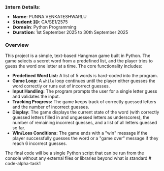 𝗜𝗻𝘁𝗲𝗿𝗻 𝗗𝗲𝘁𝗮𝗶𝗹𝘀:
- 𝗡𝗮𝗺𝗲: PUNNA VENKATESHWARLU
- 𝗦𝘁𝘂𝗱𝗲𝗻𝘁 𝗜𝗗: CA/SE1/2575
- 𝗗𝗼𝗺𝗮𝗶𝗻: Python Programming
- 𝗗𝘂𝗿𝗮𝘁𝗶𝗼𝗻: 1st September 2025 to 30th September 2025
### **Overview**

This project is a simple, text-based Hangman game built in Python. The game selects a secret word from a predefined list, and the player tries to guess the word one letter at a time. The core functionality includes:

* **Predefined Word List:** A list of 5 words is hard-coded into the program.
* **Game Loop:** A `while` loop continues until the player either guesses the word correctly or runs out of incorrect guesses.
* **Input Handling:** The program prompts the user for a single letter guess and validates the input.
* **Tracking Progress:** The game keeps track of correctly guessed letters and the number of incorrect guesses.
* **Display:** The game displays the current state of the word (with correctly guessed letters filled in and unguessed letters as underscores), the number of remaining incorrect guesses, and a list of all letters guessed so far.
* **Win/Loss Conditions:** The game ends with a "win" message if the player successfully guesses the word or a "game over" message if they reach 6 incorrect guesses.

The final code will be a single Python script that can be run from the console without any external files or libraries beyond what is standard.# code-alpha-task1
